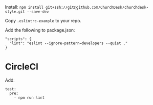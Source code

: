 

Install:
```npm install git+ssh://git@github.com/ChurchDesk/churchdesk-style.git --save-dev```


Copy `.eslintrc-example` to your repo.


Add the following to package.json:
```
"scripts": {
  "lint": "eslint --ignore-pattern=developers --quiet ."
}
```

# CircleCI
Add:
```
test:
  pre:
    - npm run lint
```